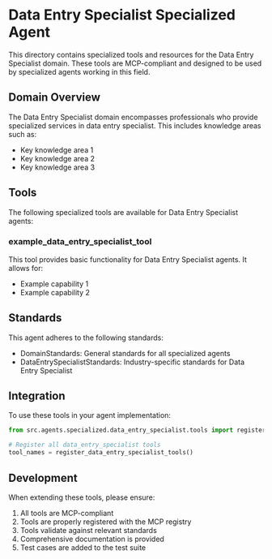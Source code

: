 # Data Entry Specialist Specialized Agent

This directory contains specialized tools and resources for the Data Entry Specialist domain. These tools are MCP-compliant and designed to be used by specialized agents working in this field.

## Domain Overview

The Data Entry Specialist domain encompasses professionals who provide specialized services in data entry specialist. This includes knowledge areas such as:

- Key knowledge area 1
- Key knowledge area 2
- Key knowledge area 3

## Tools

The following specialized tools are available for Data Entry Specialist agents:

### example_data_entry_specialist_tool

This tool provides basic functionality for Data Entry Specialist agents. It allows for:

- Example capability 1
- Example capability 2

## Standards

This agent adheres to the following standards:

- DomainStandards: General standards for all specialized agents
- DataEntrySpecialistStandards: Industry-specific standards for Data Entry Specialist

## Integration

To use these tools in your agent implementation:

```python
from src.agents.specialized.data_entry_specialist.tools import register_data_entry_specialist_tools

# Register all data_entry_specialist tools
tool_names = register_data_entry_specialist_tools()
```

## Development

When extending these tools, please ensure:

1. All tools are MCP-compliant
2. Tools are properly registered with the MCP registry
3. Tools validate against relevant standards
4. Comprehensive documentation is provided
5. Test cases are added to the test suite
